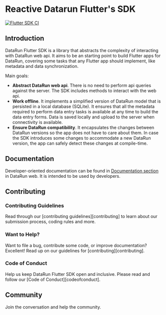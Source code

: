 # Reactive Datarun Flutter's SDK

[![Flutter SDK CI](https://github.com/Hamza-ye/drun-sdk-reactive/actions/workflows/deploy.yml/badge.svg)](https://github.com/Hamza-ye/drun-sdk-reactive/actions/workflows/deploy.yml)

## Introduction

DataRun Flutter SDK is a library that abstracts the complexity of interacting with DataRun web api.
It aims to be an starting point to build Flutter apps for DataRun, covering some tasks that any
Flutter app should implement, like metadata and data synchronization.

Main goals:

- **Abstract DataRun web api**. There is no need to perform api queries against the server. The SDK
  includes methods to interact with the web api.
- **Work offline**. It implements a simplified version of DataRun model that is persisted in a local
  database (SQLite). It ensures that all the metadata required to perform data entry tasks is
  available at any time to build the data entry forms. Data is saved locally and upload to the
  server when connectivity is available.
- **Ensure DataRun compatibility**. It encapsulates the changes between DataRun versions so the app
  does not have to care about them. In case the SDK introduces some changes to accommodate a new
  DataRun version, the app can safely detect these changes at compile-time.

## Documentation

Developer-oriented documentation can be found
in [Documentation section](https://interactive-apps.github.io/d2-touch/) in DataRun web. It is
intended to be used by developers.

## Contributing

### Contributing Guidelines

Read through our [contributing guidelines][contributing] to learn about our submission process,
coding rules and more.

### Want to Help?

Want to file a bug, contribute some code, or improve documentation? Excellent! Read up on our
guidelines for [contributing][contributing].

### Code of Conduct

Help us keep DataRun Flutter SDK open and inclusive. Please read and follow
our [Code of Conduct][codeofconduct].

## Community

Join the conversation and help the community.
